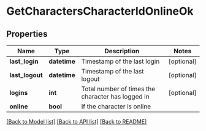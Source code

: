 # GetCharactersCharacterIdOnlineOk

## Properties
Name | Type | Description | Notes
------------ | ------------- | ------------- | -------------
**last_login** | **datetime** | Timestamp of the last login | [optional] 
**last_logout** | **datetime** | Timestamp of the last logout | [optional] 
**logins** | **int** | Total number of times the character has logged in | [optional] 
**online** | **bool** | If the character is online | 

[[Back to Model list]](../README.md#documentation-for-models) [[Back to API list]](../README.md#documentation-for-api-endpoints) [[Back to README]](../README.md)


